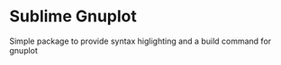 Sublime Gnuplot
===============

Simple package to provide syntax higlighting and a build command for gnuplot
